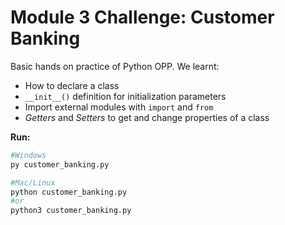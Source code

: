 # Module 3 Challenge: Customer Banking

Basic hands on practice of Python OPP. We learnt:

- How to declare a class
- `__init__()` definition for initialization parameters
- Import external modules with `import` and `from`
- _Getters_ and _Setters_ to get and change properties of a class

__Run:__

```python
#Windows
py customer_banking.py
```

```python
#Mac/Linux
python customer_banking.py
#or
python3 customer_banking.py
```